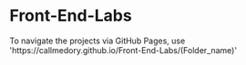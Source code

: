 # Front-End-Labs
<p>To navigate the projects via GitHub Pages, use 'https://callmedory.github.io/Front-End-Labs/(Folder_name)'</p>
